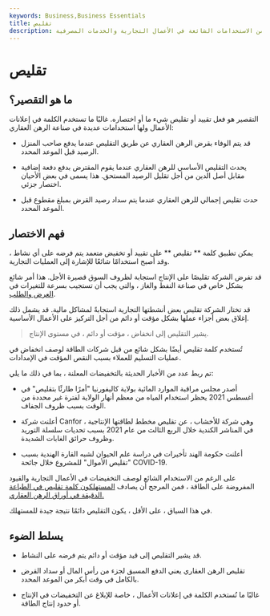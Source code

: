 ```yaml
---
keywords: Business,Business Essentials
title: تقليص
description: التقصير هو فعل تقييد نشاط أو قطعه. الكلمة لها العديد من الاستخدامات الشائعة في الأعمال التجارية والخدمات المصرفية.
---
```


# تقليص
## ما هو التقصير؟

التقصير هو فعل تقييد أو تقليص شيء ما أو اختصاره. غالبًا ما تستخدم الكلمة في إعلانات الأعمال ولها استخدامات عديدة في صناعة الرهن العقاري:

- قد يتم الوفاء بقرض الرهن العقاري عن طريق التقليص عندما يدفع صاحب المنزل الرصيد قبل الموعد المحدد.

- يحدث التقليص الأساسي للرهن العقاري عندما يقوم المقترض بدفع دفعة إضافية مقابل أصل الدين من أجل تقليل الرصيد المستحق. هذا يسمى في بعض الأحيان اختصار جزئي.

- حدث تقليص إجمالي للرهن العقاري عندما يتم سداد رصيد القرض بمبلغ مقطوع قبل الموعد المحدد.

## فهم الاختصار

يمكن تطبيق كلمة ** تقليص ** على تقييد أو تخفيض متعمد يتم فرضه على أي نشاط ، وقد أصبح استخدامًا شائعًا للإشارة إلى العمليات التجارية.

قد تفرض الشركة تقليصًا على الإنتاج استجابة لظروف السوق قصيرة الأجل. هذا أمر شائع بشكل خاص في صناعة النفط والغاز ، والتي يجب أن تستجيب بسرعة للتغيرات في [العرض والطلب](/law-of-supply-demand).

قد تختار الشركة تقليص بعض أنشطتها التجارية استجابةً لمشاكل مالية. قد يشمل ذلك إغلاق بعض أجزاء عملها بشكل مؤقت أو دائم من أجل التركيز على الأعمال الأساسية.

> يشير التقليص إلى انخفاض ، مؤقت أو دائم ، في مستوى الإنتاج.

>

تُستخدم كلمة تقليص أيضًا بشكل شائع من قبل شركات الطاقة لوصف انخفاض في عمليات التسليم للعملاء بسبب النقص المؤقت في الإمدادات.

تم ربط عدد من الأخبار الحديثة بالتخفيضات المعلنة ، بما في ذلك ما يلي:

- أصدر مجلس مراقبة الموارد المائية بولاية كاليفورنيا "أمرًا طارئًا بتقليص" في أغسطس 2021 يحظر استخدام المياه من معظم أنهار الولاية لفترة غير محددة من الوقت بسبب ظروف الجفاف.

- أعلنت شركة Canfor ، وهي شركة للأخشاب ، عن تقليص مخطط لطاقتها الإنتاجية في المناشر الكندية خلال الربع الثالث من عام 2021 بسبب تحديات سلسلة التوريد وظروف حرائق الغابات الشديدة.

- أعلنت حكومة الهند تأخيرات في دراسة علم الحيوان لشبه القارة الهندية بسبب "تقليص الأموال" للمشروع خلال جائحة COVID-19.

على الرغم من الاستخدام الشائع لوصف التخفيضات في الأعمال التجارية والقيود المفروضة على الطاقة ، فمن المرجح أن يصادف [المستهلكون كلمة تقليص في الطباعة الدقيقة في أوراق الرهن العقاري.](/customer)

في هذا السياق ، على الأقل ، يكون التقليص دائمًا نتيجة جيدة للمستهلك.

## يسلط الضوء

- قد يشير التقليص إلى قيد مؤقت أو دائم يتم فرضه على النشاط.

- تقليص الرهن العقاري يعني الدفع المسبق لجزء من رأس المال أو سداد القرض بالكامل في وقت أبكر من الموعد المحدد.

- غالبًا ما تُستخدم الكلمة في إعلانات الأعمال ، خاصة للإبلاغ عن التخفيضات في الإنتاج أو حدود إنتاج الطاقة.

